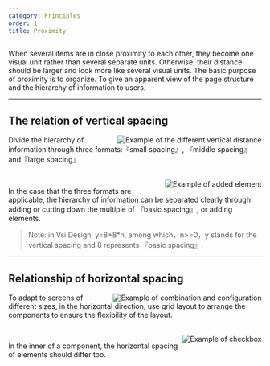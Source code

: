 ```yaml
---
category: Principles
order: 1
title: Proximity
---
```


When several items are in close proximity to each other, they become one visual unit rather than several separate units. Otherwise, their distance should be larger and look more like several visual units. The basic purpose of proximity is to organize. To give an apparent view of the page structure and the hierarchy of information to users.

---

## The relation of vertical spacing

<img class="preview-img" align="right" alt="Example of the different vertical distance" description="In Vsi Design, the three different formats are 8px (small spacing), 16px (middle spacing) and 24px (large spacing)." src="https://os.alipayobjects.com/rmsportal/blBCqHsUJhKxxAU.png">

Divide the hierarchy of information through three formats:『small spacing』, 『middle spacing』and『large spacing』

<br>

<img class="preview-img" align="right" alt="Example of added element" description="To make the hierarchy more apparent through adding 『guides』." src="https://os.alipayobjects.com/rmsportal/EWpTfSlQzueWlbp.png">

In the case that the three formats are applicable, the hierarchy of information can be separated clearly through adding or cutting down the multiple of 『basic spacing』, or adding elements. 

> Note: in Vsi Design, y=8+8*n, among which，n>=0，y stands for the vertical spacing and 8 represents 『basic spacing』.

---

## Relationship of horizontal spacing   

<img class="preview-img" align="right" alt="Example of combination and configuration" src="https://os.alipayobjects.com/rmsportal/LdomydjSKKlFhiv.png">

To adapt to screens of different sizes, in the horizontal direction, use grid layout to arrange the components to ensure the flexibility of the layout. 

<br>

<img class="preview-img" align="right" alt="Example of checkbox" src="https://os.alipayobjects.com/rmsportal/DxzQXtIEnFcFxGY.png">

In the inner of a component, the horizontal spacing of elements should differ too.
